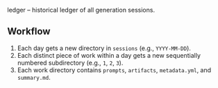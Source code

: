ledger – historical ledger of all generation sessions.

## Workflow

1. Each day gets a new directory in `sessions` (e.g., `YYYY-MM-DD`).
2. Each distinct piece of work within a day gets a new sequentially numbered subdirectory (e.g., `1`, `2`, `3`).
3. Each work directory contains `prompts`, `artifacts`, `metadata.yml`, and `summary.md`.